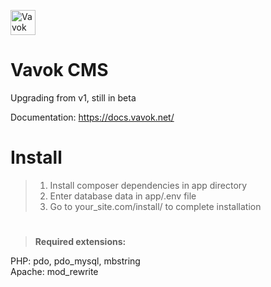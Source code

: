 
<a href="https://vavok.net"><img src="https://www.vavok.net/themes/vavok3/images/logo.png" height="40" alt="Vavok logo" /></a>

# Vavok CMS
Upgrading from v1, still in beta

Documentation: https://docs.vavok.net/

# Install
> 1. Install composer dependencies in app directory
> 2. Enter database data in app/.env file 
> 3. Go to your_site.com/install/ to complete installation

>

#

> <strong>Required extensions:</strong>

PHP: pdo, pdo_mysql, mbstring<br />
Apache: mod_rewrite
